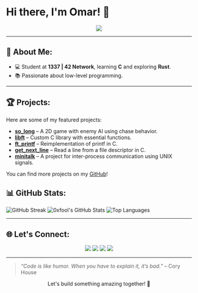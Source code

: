 # Hi there, I'm Omar! 👋

<p align="center">
  <img src="https://readme-typing-svg.herokuapp.com?color=%2336BCF7&lines=Tech+Enthusiast;Student+at+1337+%7C+42+Network;Lifelong+Learner" />
</p>

---

## 🚀 About Me:
- 💻 Student at **1337 | 42 Network**, learning **C** and exploring **Rust**.
- 📚 Passionate about low-level programming.
---

## 🏆 Projects:
Here are some of my featured projects:
- [**so_long**](https://github.com/1chgro/so_long) – A 2D game with enemy AI using chase behavior.
- [**libft**](https://github.com/1chgro/libft) – Custom C library with essential functions.
- [**ft_printf**](https://github.com/1chgro/ft_printf) – Reimplementation of printf in C.
- [**get_next_line**](https://github.com/1chgro/get_next_line) – Read a line from a file descriptor in C.
- [**minitalk**](https://github.com/1chgro/minitalk) – A project for inter-process communication using UNIX signals.

You can find more projects on my [GitHub](https://github.com/1chgro?tab=repositories)!

## 📊 GitHub Stats:

  <img src="https://github-readme-streak-stats.herokuapp.com/?user=1chgro&theme=radical" alt="GitHub Streak" />
  <img src="https://github-readme-stats.vercel.app/api?username=1chgro&show_icons=true&theme=radical" alt="0xfool's GitHub Stats" />
  <img src="https://github-readme-stats.vercel.app/api/top-langs/?username=1chgro&layout=compact&theme=radical" alt="Top Languages" />

---

## 🌐 Let's Connect:
<p align="center">
  <a href="https://github.com/1chgro"><img src="https://img.shields.io/badge/GitHub-1chgro-181717?style=for-the-badge&logo=github" /></a>
  <a href="mailto:1chgr077@gmail.com"><img src="https://img.shields.io/badge/Email-Contact%20Me-red?style=for-the-badge&logo=gmail" /></a>
  <a href="https://www.linkedin.com/in/omar-1achguer/"><img src="https://img.shields.io/badge/LinkedIn-Omar%20Lachguer-blue?style=for-the-badge&logo=linkedin" /></a>
  <a href="https://x.com/0x_fool"><img src="https://img.shields.io/badge/X-0x__fool-000000?style=for-the-badge&logo=x" /></a>
</p>

---

> *“Code is like humor. When you have to explain it, it’s bad.”* – Cory House

<p align="center">Let's build something amazing together! 🚀</p>
